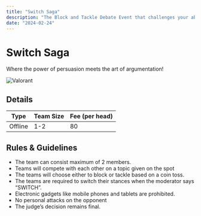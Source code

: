 ```yaml
---
title: "Switch Saga"
description: "The Block and Tackle Debate Event that challenges your ability to switch sides at the drop of a hat!"
date: "2024-02-24"
---
```


# Switch Saga

Where the power of persuasion meets the art of argumentation!

<div class="lg:flex">
<img src="/posters/2024/switchsaga.jpg" alt="Valorant" class="w-full lg:w-96 mx-auto object-cover" />
</div>


## Details

| Type    | Team Size     | Fee (per head) |
| ------- | ------------- | -------------- |
| Offline | 1-2           | 80             |

## Rules & Guidelines

-   The team can consist maximum of 2 members.
-   Teams will compete with each other on a topic given on the spot 
-   The teams will choose either to block or tackle based on a coin toss.
-   The teams are required to switch their stances when the moderator says “SWITCH”.
-   Electronic gadgets like mobile phones and tablets are prohibited.
-   No personal attacks on the opponent
-   The judge’s decision remains final.

